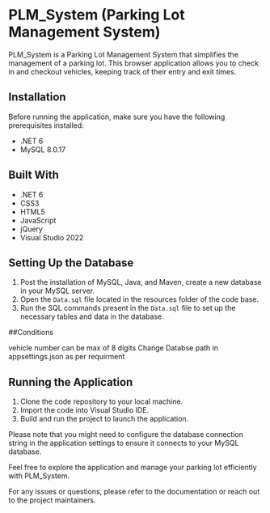 # PLM_System (Parking Lot Management System)

PLM_System is a Parking Lot Management System that simplifies the management of a parking lot. This browser application allows you to check in and checkout vehicles, keeping track of their entry and exit times.

## Installation

Before running the application, make sure you have the following prerequisites installed:

- .NET 6
- MySQL 8.0.17

## Built With

- .NET 6
- CSS3
- HTML5
- JavaScript
- jQuery
- Visual Studio 2022

## Setting Up the Database

1. Post the installation of MySQL, Java, and Maven, create a new database in your MySQL server.
2. Open the `Data.sql` file located in the resources folder of the code base.
3. Run the SQL commands present in the `Data.sql` file to set up the necessary tables and data in the database.

##Conditions

vehicle number can be max of 8 digits
Change Databse path in appsettings.json as per requirment

## Running the Application

1. Clone the code repository to your local machine.
2. Import the code into Visual Studio IDE.
3. Build and run the project to launch the application.

Please note that you might need to configure the database connection string in the application settings to ensure it connects to your MySQL database.

Feel free to explore the application and manage your parking lot efficiently with PLM_System.

For any issues or questions, please refer to the documentation or reach out to the project maintainers.
